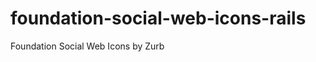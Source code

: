 foundation-social-web-icons-rails
=================================

Foundation Social Web Icons by Zurb